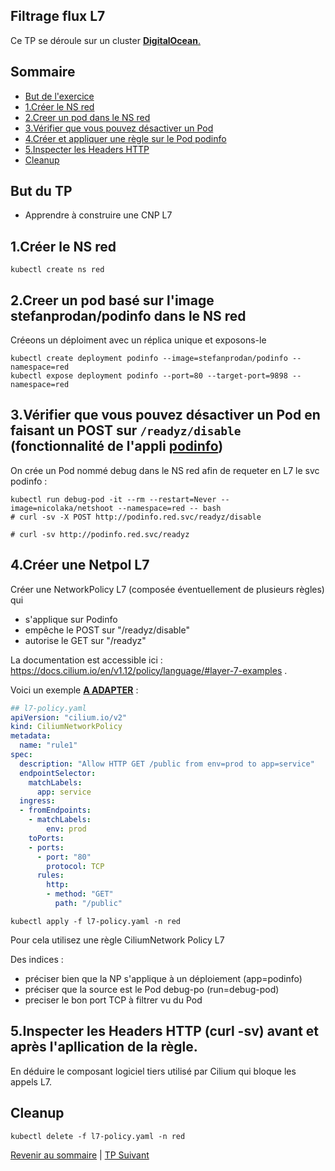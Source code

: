 ## Filtrage flux L7

Ce TP se déroule sur un cluster <ins>**DigitalOcean**<ins>.  

## Sommaire
  * [But de l'exercice](#but-du-tp)
  * [1.Créer le NS red](#1créer-le-ns-red)
  * [2.Creer un pod dans le NS red](#2creer-un-pod-dans-le-ns-red)
  * [3.Vérifier que vous pouvez désactiver un Pod ](#3vérifier-que-vous-pouvez-désactiver-un-pod)
  * [4.Créer et appliquer une règle sur le Pod podinfo](#4créer-et-appliquer-une-règle-sur-le-pod-podinfo)
  * [5.Inspecter les Headers HTTP](#5inspecter-les-headers-http)
  * [Cleanup](#cleanup)


## But du TP
* Apprendre à construire une CNP L7


## 1.Créer le NS red

```shell
kubectl create ns red
```

## 2.Creer un pod basé sur l'image stefanprodan/podinfo dans le NS red

Créeons un déploiment avec un réplica unique et exposons-le
```shell
kubectl create deployment podinfo --image=stefanprodan/podinfo --namespace=red
kubectl expose deployment podinfo --port=80 --target-port=9898 --namespace=red
```

## 3.Vérifier que vous pouvez désactiver un Pod en faisant un POST sur `/readyz/disable` (fonctionnalité de l'appli [podinfo](https://github.com/stefanprodan/podinfo))

On crée un Pod nommé debug dans le NS red afin de requeter en L7 le svc podinfo :
```shell
kubectl run debug-pod -it --rm --restart=Never --image=nicolaka/netshoot --namespace=red -- bash
# curl -sv -X POST http://podinfo.red.svc/readyz/disable
 
# curl -sv http://podinfo.red.svc/readyz
```

## 4.Créer une Netpol L7

Créer une NetworkPolicy L7 (composée éventuellement de plusieurs règles) qui 
* s'applique sur Podinfo
* empêche le POST sur "/readyz/disable"
* autorise le GET sur "/readyz"

La documentation est accessible ici : https://docs.cilium.io/en/v1.12/policy/language/#layer-7-examples .

Voici un exemple <ins>**A ADAPTER**</ins> :

```yaml
## l7-policy.yaml
apiVersion: "cilium.io/v2"
kind: CiliumNetworkPolicy
metadata:
  name: "rule1"
spec:
  description: "Allow HTTP GET /public from env=prod to app=service"
  endpointSelector:
    matchLabels:
      app: service
  ingress:
  - fromEndpoints:
    - matchLabels:
        env: prod
    toPorts:
    - ports:
      - port: "80"
        protocol: TCP
      rules:
        http:
        - method: "GET"
          path: "/public"
```

```shell
kubectl apply -f l7-policy.yaml -n red
```

Pour cela utilisez une règle CiliumNetwork Policy L7

Des indices :
- préciser bien que la NP s'applique à un déploiement (app=podinfo)
- préciser que la source est le Pod debug-po (run=debug-pod)
- preciser le bon port TCP à filtrer vu du Pod

## 5.Inspecter les Headers HTTP (curl -sv) avant et après l'apllication de la règle.

En déduire le composant logiciel tiers utilisé par Cilium qui bloque les appels L7.

## Cleanup
```shell
kubectl delete -f l7-policy.yaml -n red
```

[Revenir au sommaire](../README.md) | [TP Suivant](./TP11.md)
